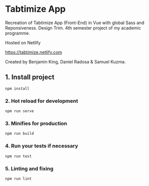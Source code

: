 # Tabtimize App


Recreation of Tabtimize App (Front-End) in Vue with global Sass and Reponsiveness. Design Trim. 4th semester project of my academic programme.

Hosted on Netlify

https://tabtimize.netlify.com

Created by Benjamin King, Daniel Radosa & Samuel Kuzma.


## 1. Install project
```
npm install
```

### 2. Hot reload for development
```
npm run serve
```

### 3. Minifies for production
```
npm run build
```

### 4. Run your tests if necessary
```
npm run test
```

### 5. Linting and fixing
```
npm run lint
```


